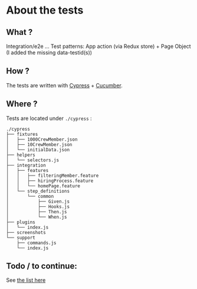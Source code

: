 


# About the tests

## What ?
Integration/e2e ...
Test patterns: App action (via Redux store) + Page Object (I added the missing data-testid(s))

## How ?
The tests are written with [Cypress](https://docs.cypress.io/guides/overview/why-cypress) + [Cucumber](https://github.com/TheBrainFamily/cypress-cucumber-preprocessor).


## Where ?

Tests are located under `./cypress` :
```
./cypress
├── fixtures
│   ├── 1000CrewMember.json
│   ├── 10CrewMember.json
│   └── initialData.json
├── helpers
│   └── selectors.js
├── integration
│   ├── features
│   │   ├── filteringMember.feature
│   │   ├── hiringProcess.feature
│   │   └── homePage.feature
│   └── step_definitions
│       └── common
│           ├── Given.js
│           ├── Hooks.js
│           ├── Then.js
│           └── When.js
├── plugins
│   └── index.js
├── screenshots
└── support
    ├── commands.js
    └── index.js
```

## Todo / to continue:

See [the list here](https://github.com/Adel-B/qa-challenge/issues)